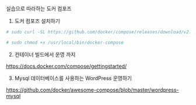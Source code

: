  실습으로 따라하는 도커 컴포즈
 
 1. 도커 컴포즈 설치하기
 
 ```bash
 # sudo curl -SL https://github.com/docker/compose/releases/download/v2.20.2/docker-compose-linux-x86_64 -o /usr/local/bin/docker-compose
 
 # sudo chmod +x /usr/local/bin/docker-compose
 
 ```
 
 2. 컨테이너 빌드에서 운영 까지
 
 https://docs.docker.com/compose/gettingstarted/
 
 3. Mysql 데이터베이스를 사용하는 WordPress 운영하기
 
 https://github.com/docker/awesome-compose/blob/master/wordpress-mysql
 